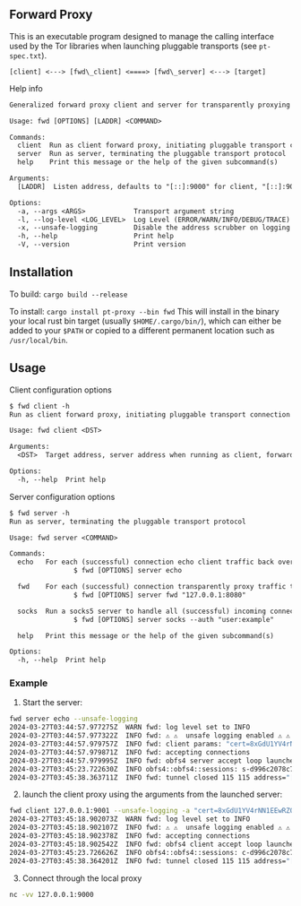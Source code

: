 ## Forward Proxy

This is an executable program designed to manage the calling interface used by
the Tor libraries when launching pluggable transports (see `pt-spec.txt`).

` [client] <---> [fwd\_client] <====> [fwd\_server] <---> [target] `

Help info

```txt
Generalized forward proxy client and server for transparently proxying traffic over PTs.

Usage: fwd [OPTIONS] [LADDR] <COMMAND>

Commands:
  client  Run as client forward proxy, initiating pluggable transport connection
  server  Run as server, terminating the pluggable transport protocol
  help    Print this message or the help of the given subcommand(s)

Arguments:
  [LADDR]  Listen address, defaults to "[::]:9000" for client, "[::]:9001" for server

Options:
  -a, --args <ARGS>            Transport argument string
  -l, --log-level <LOG_LEVEL>  Log Level (ERROR/WARN/INFO/DEBUG/TRACE) [default: INFO]
  -x, --unsafe-logging         Disable the address scrubber on logging
  -h, --help                   Print help
  -V, --version                Print version
```

## Installation

To build:
    `cargo build --release`


To install:
    `cargo install pt-proxy --bin fwd`
This will install in the binary your local rust bin target (usually `$HOME/.cargo/bin/`),
which can either be added to your `$PATH` or copied to a different permanent location
such as `/usr/local/bin`.

## Usage


Client configuration options

```txt
$ fwd client -h
Run as client forward proxy, initiating pluggable transport connection

Usage: fwd client <DST>

Arguments:
  <DST>  Target address, server address when running as client, forward address when running as

Options:
  -h, --help  Print help
```

Server configuration options

```txt
$ fwd server -h
Run as server, terminating the pluggable transport protocol

Usage: fwd server <COMMAND>

Commands:
  echo   For each (successful) connection echo client traffic back over the tunnel.
                $ fwd [OPTIONS] server echo

  fwd    For each (successful) connection transparently proxy traffic to the provided host.
                $ fwd [OPTIONS] server fwd "127.0.0.1:8080"

  socks  Run a socks5 server to handle all (successful) incoming connections.
                $ fwd [OPTIONS] server socks --auth "user:example"

  help   Print this message or the help of the given subcommand(s)

Options:
  -h, --help  Print help
```


### Example

1. Start the server:

```sh
fwd server echo --unsafe-logging
2024-03-27T03:44:57.977275Z  WARN fwd: log level set to INFO
2024-03-27T03:44:57.977322Z  INFO fwd: ⚠️ ⚠️  unsafe logging enabled ⚠️ ⚠️
2024-03-27T03:44:57.979757Z  INFO fwd: client params: "cert=8xGdU1YV4rNN1EEwRZQw9JlykG4Dqan7lDSRAtNxNYfK11qFhmLDraZ6rQDj4Eq10RKxEQ,iat-mode=0"
2024-03-27T03:44:57.979871Z  INFO fwd: accepting connections
2024-03-27T03:44:57.979995Z  INFO fwd: obfs4 server accept loop launched listening on: [::]:9001
2024-03-27T03:45:23.722630Z  INFO obfs4::obfs4::sessions: s-d996c2078c710e34 handshake complete
2024-03-27T03:45:38.363711Z  INFO fwd: tunnel closed 115 115 address="[::ffff:127.0.0.1]:47092"
```


2. launch the client proxy using the arguments from the launched server:

```sh
fwd client 127.0.0.1:9001 --unsafe-logging -a "cert=8xGdU1YV4rNN1EEwRZQw9JlykG4Dqan7lDSRAtNxNYfK11qFhmLDraZ6rQDj4Eq10RKxEQ,iat-mode=0"
2024-03-27T03:45:18.902073Z  WARN fwd: log level set to INFO
2024-03-27T03:45:18.902107Z  INFO fwd: ⚠️ ⚠️  unsafe logging enabled ⚠️ ⚠️
2024-03-27T03:45:18.902378Z  INFO fwd: accepting connections
2024-03-27T03:45:18.902542Z  INFO fwd: obfs4 client accept loop launched listening on: [::]:9000
2024-03-27T03:45:23.726626Z  INFO obfs4::obfs4::sessions: c-d996c2078c710e34 handshake complete
2024-03-27T03:45:38.364201Z  INFO fwd: tunnel closed 115 115 address="[::ffff:127.0.0.1]:53610"
```


3. Connect through the local proxy

```sh
nc -vv 127.0.0.1:9000
```

